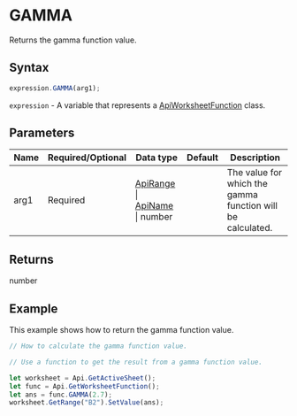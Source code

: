 # GAMMA

Returns the gamma function value.

## Syntax

```javascript
expression.GAMMA(arg1);
```

`expression` - A variable that represents a [ApiWorksheetFunction](../ApiWorksheetFunction.md) class.

## Parameters

| **Name** | **Required/Optional** | **Data type** | **Default** | **Description** |
| ------------- | ------------- | ------------- | ------------- | ------------- |
| arg1 | Required | [ApiRange](../../ApiRange/ApiRange.md) \| [ApiName](../../ApiName/ApiName.md) \| number |  | The value for which the gamma function will be calculated. |

## Returns

number

## Example

This example shows how to return the gamma function value.

```javascript editor-xlsx
// How to calculate the gamma function value.

// Use a function to get the result from a gamma function value.

let worksheet = Api.GetActiveSheet();
let func = Api.GetWorksheetFunction();
let ans = func.GAMMA(2.7);
worksheet.GetRange("B2").SetValue(ans);


```
